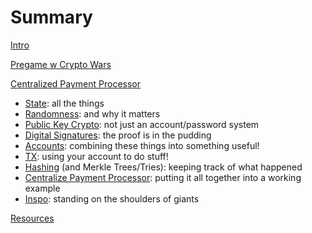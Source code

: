 # Summary

[Intro](./intro.md)

[Pregame w Crypto Wars](./crypto_wars.md)

[Centralized Payment Processor](./ch1/intro.md)
  - [State](./ch1/state.md): all the things
  - [Randomness](./ch1/randomness.md): and why it matters
  - [Public Key Crypto](./ch1/public_key_crypto.md): not just an account/password system
  - [Digital Signatures](./ch1/digital_signatures.md): the proof is in the pudding
  - [Accounts](./ch1/accounts.md): combining these things into something useful!
  - [TX](./ch1/tx.md): using your account to do stuff!
  - [Hashing](./ch1/hashing.md) (and Merkle Trees/Tries): keeping track of what happened
  - [Centralize Payment Processor](./ch1/centralized_payment_processor.md): putting it all together into a working example
  - [Inspo](./ch1/inspo.md): standing on the shoulders of giants

[Resources](./resources.md)
